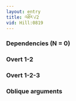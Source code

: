 ```yaml
---
layout: entry
title: འཐོར་√2
vid: Hill:0819
---
```

### Dependencies (N = 0)


### Overt 1-2


### Overt 1-2-3


### Oblique arguments
